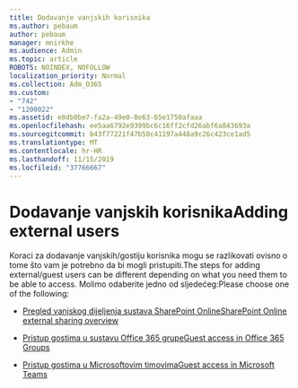 ```yaml
---
title: Dodavanje vanjskih korisnika
ms.author: pebaum
author: pebaum
manager: mnirkhe
ms.audience: Admin
ms.topic: article
ROBOTS: NOINDEX, NOFOLLOW
localization_priority: Normal
ms.collection: Adm_O365
ms.custom:
- "742"
- "1200022"
ms.assetid: e8db0be7-fa2a-49e0-8e63-65e1750afaaa
ms.openlocfilehash: ee5aa6792e9399bc6c16ff2cfd26abf6a843693a
ms.sourcegitcommit: b43f77221f47b50c41197a448a9c26c423ce1ad5
ms.translationtype: MT
ms.contentlocale: hr-HR
ms.lasthandoff: 11/15/2019
ms.locfileid: "37766667"
---
```

# <a name="adding-external-users"></a><span data-ttu-id="e5136-102">Dodavanje vanjskih korisnika</span><span class="sxs-lookup"><span data-stu-id="e5136-102">Adding external users</span></span>

<span data-ttu-id="e5136-103">Koraci za dodavanje vanjskih/gostiju korisnika mogu se razlikovati ovisno o tome što vam je potrebno da bi mogli pristupiti.</span><span class="sxs-lookup"><span data-stu-id="e5136-103">The steps for adding external/guest users can be different depending on what you need them to be able to access.</span></span> <span data-ttu-id="e5136-104">Molimo odaberite jedno od sljedećeg:</span><span class="sxs-lookup"><span data-stu-id="e5136-104">Please choose one of the following:</span></span>
  
- [<span data-ttu-id="e5136-105">Pregled vanjskog dijeljenja sustava SharePoint Online</span><span class="sxs-lookup"><span data-stu-id="e5136-105">SharePoint Online external sharing overview</span></span>](https://docs.microsoft.com/sharepoint/external-sharing-overview)

- [<span data-ttu-id="e5136-106">Pristup gostima u sustavu Office 365 grupe</span><span class="sxs-lookup"><span data-stu-id="e5136-106">Guest access in Office 365 Groups</span></span>](https://support.office.com/en-gb/article/guest-access-in-office-365-groups-bfc7a840-868f-4fd6-a390-f347bf51aff6)

- [<span data-ttu-id="e5136-107">Pristup gostima u Microsoftovim timovima</span><span class="sxs-lookup"><span data-stu-id="e5136-107">Guest access in Microsoft Teams</span></span>](https://docs.microsoft.com/microsoftteams/guest-access-checklist)
